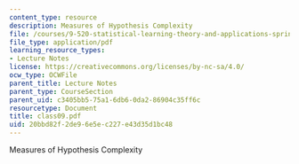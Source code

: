 ```yaml
---
content_type: resource
description: Measures of Hypothesis Complexity
file: /courses/9-520-statistical-learning-theory-and-applications-spring-2003/20bbd82f2de96e5ec227e43d35d1bc48_class09.pdf
file_type: application/pdf
learning_resource_types:
- Lecture Notes
license: https://creativecommons.org/licenses/by-nc-sa/4.0/
ocw_type: OCWFile
parent_title: Lecture Notes
parent_type: CourseSection
parent_uid: c3405bb5-75a1-6db6-0da2-86904c35ff6c
resourcetype: Document
title: class09.pdf
uid: 20bbd82f-2de9-6e5e-c227-e43d35d1bc48
---
```

Measures of Hypothesis Complexity